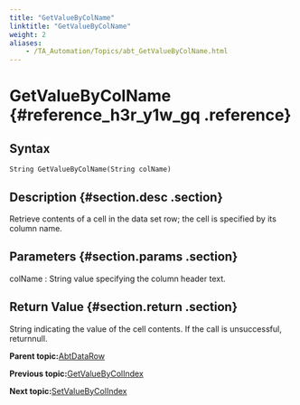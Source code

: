 ```yaml
--- 
title: "GetValueByColName"
linktitle: "GetValueByColName"
weight: 2
aliases: 
    - /TA_Automation/Topics/abt_GetValueByColName.html
---
```

# GetValueByColName {#reference_h3r_y1w_gq .reference}

## Syntax

`String GetValueByColName(String colName)`

## Description {#section.desc .section}

Retrieve contents of a cell in the data set row; the cell is specified by its column name.

## Parameters {#section.params .section}

colName
:   String value specifying the column header text.

## Return Value {#section.return .section}

String indicating the value of the cell contents. If the call is unsuccessful, returnnull.

**Parent topic:**[AbtDataRow](../../TA_Automation/Topics/abt_AbtDataRow.html)

**Previous topic:**[GetValueByColIndex](../../TA_Automation/Topics/abt_GetValueByColIndex.html)

**Next topic:**[SetValueByColIndex](../../TA_Automation/Topics/abt_SetValueByColIndex.html)

